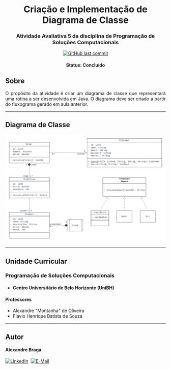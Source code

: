 <h1 align="center">
  Criação e Implementação de Diagrama de Classe
</h1>

<h3 align="center">
    Atividade Avaliativa 5 da disciplina de Programação de Soluções Computacionais
</h3>

<p align="center">
  <a href="https://github.com/alexbraga/psc-atividade05/commits/master"><img alt="GitHub last commit" src="https://img.shields.io/github/last-commit/alexbraga/psc-atividade05"></a>
</p>

<h4 align="center">
	 Status: Concluído
</h4>

## Sobre

<p align="justify">O propósito da atividade é criar um diagrama de classe
que representará uma rotina a ser desenvolvida em Java. O diagrama deve ser criado a partir do fluxograma gerado em aula anterior.</p>

---

## Diagrama de Classe

<img src="https://github.com/alexbraga/psc-atividade05/blob/master/diagrams/class-diagram.png?raw=true" alt="Class Diagram" />

---

## Unidade Curricular

### Programação de Soluções Computacionais
  - #### Centro Universitário de Belo Horizonte (UniBH)

#### Professores
  - Alexandre "Montanha" de Oliveira
  - Flávio Henrique Batista de Souza

---

## Autor

<h4>Alexandre Braga</h4>

<div>
<a href="https://www.linkedin.com/in/alexgbraga/" target="_blank"><img src="https://img.shields.io/badge/-LinkedIn-blue?style=for-the-badge&logo=Linkedin&logoColor=white" alt="LinkedIn"></a>&nbsp;
<a href="mailto:contato@alexbraga.com.br" target="_blank"><img src="https://img.shields.io/badge/-email-c14438?style=for-the-badge&logo=Gmail&logoColor=white" alt="E-Mail"></a>
</div>